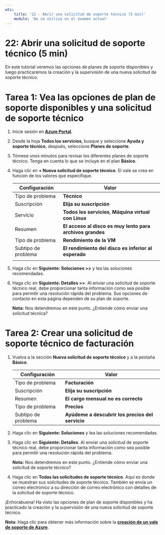 ```yaml
---
wts:
    title: '22 - Abrir una solicitud de soporte técnico (5 min)'
    module: 'No se utiliza en el examen actual'
---
```

# 22: Abrir una solicitud de soporte técnico (5 min)

En este tutorial veremos las opciones de planes de soporte disponibles y luego practicaremos la creación y la supervisión de una nueva solicitud de soporte técnico.

# Tarea 1: Vea las opciones de plan de soporte disponibles y una solicitud de soporte técnico

1. Inicie sesión en [**Azure Portal**](https://portal.azure.com).

2. Desde la hoja **Todos los servicios**, busque y seleccione **Ayuda y soporte técnico**, después, seleccione **Planes de soporte**.

3. Tómese unos minutos para revisar los diferentes planes de soporte técnico. Tenga en cuenta lo que se incluye en el plan **Básico**. 

4. Haga clic en **+ Nueva solicitud de soporte técnico**. El vale se crea en función de los valores que especifique. 

    | Configuración | Valor|
    |----|--------|
    | Tipo de problema| **Técnico** |
    | Suscripción | **Elija su suscripción** |
    | Servicio | **Todos los servicios**, **Máquina virtual con Linux** |
    | Resumen | **El acceso al disco es muy lento para archivos grandes** |
    | Tipo de problema | **Rendimiento de la VM** |
    | Subtipo de problema | **El rendimiento del disco es inferior al esperado** |    
    | | |

5. Haga clic en **Siguiente: Soluciones >>** y lea las soluciones recomendadas.

6. Haga clic en **Siguiente: Detalles >>**. Al enviar una solicitud de soporte técnico real, debe proporcionar tanta información como sea posible para permitir una resolución rápida del problema. Sus opciones de contacto en esta página dependen de su plan de soporte. 

    **Nota:** Nos detendremos en este punto. ¿Entiende cómo enviar una solicitud técnica?

# Tarea 2: Crear una solicitud de soporte técnico de facturación

1. Vuelva a la sección **Nueva solicitud de soporte técnico** y a la pestaña **Básico**. 

    | Configuración | Valor|
    |----|--------|
    | Tipo de problema| **Facturación** |
    | Suscripción | **Elija su suscripción** |
    | Resumen | **El cargo mensual no es correcto** |
    | Tipo de problema | **Precios** |
    | Subtipo de problema | **Ayúdeme a descubrir los precios del servicio** |    

2. Haga clic en **Siguiente: Soluciones** y lea las soluciones recomendadas.

3. Haga clic en **Siguiente: Detalles**.  Al enviar una solicitud de soporte técnico real, debe proporcionar tanta información como sea posible para permitir una resolución rápida del problema. 

    **Nota:** Nos detendremos en este punto. ¿Entiende cómo enviar una solicitud de soporte técnico?

4. Haga clic en **Todas las solicitudes de soporte técnico**. Aquí es donde se muestran sus solicitudes de soporte técnico. También se envía un correo electrónico a su dirección de correo electrónico con detalles de la solicitud de soporte técnico.

¡Enhorabuena! Ha visto las opciones de plan de soporte disponibles y ha practicado la creación y la supervisión de una nueva solicitud de soporte técnico.

**Nota**: Haga clic para obtener más información sobre la [**creación de un vale de soporte de Azure**](https://azure.microsoft.com/es-es/support/create-ticket).
